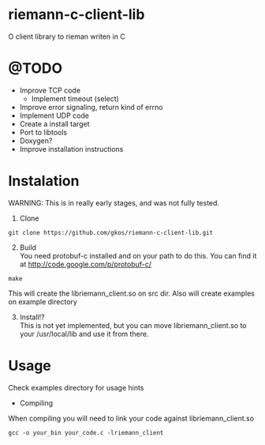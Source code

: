 # riemann-c-client-lib

O client library to rieman writen in C

# @TODO
- Improve TCP code
  - Implement timeout (select)
- Improve error signaling, return kind of errno
- Implement UDP code
- Create a install target 
- Port to libtools
- Doxygen?
- Improve installation instructions



# Instalation

WARNING: This is in really early stages, and was not fully tested.

1. Clone
```
git clone https://github.com/gkos/riemann-c-client-lib.git
```

2. Build<br/>
You need protobuf-c installed and on your path to do this. You can find it at http://code.google.com/p/protobuf-c/
```
make
```
This will create the libriemann_client.so on src dir. Also will create examples on example directory

3. Install!?<br/>
This is not yet implemented, but you can move libriemann_client.so to your /usr/local/lib and use it from there.

# Usage
Check examples directory for usage hints

- Compiling

When compiling you will need to link your code against libriemann_client.so
```
gcc -o your_bin your_code.c -lriemann_client        
```

